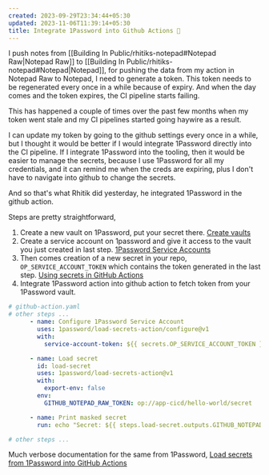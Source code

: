 ```yaml
---
created: 2023-09-29T23:34:44+05:30
updated: 2023-11-06T11:39:14+05:30
title: Integrate 1Password into Github Actions 🔐
---
```

I push notes from [[Building In Public/rhitiks-notepad#Notepad Raw|Notepad Raw]] to [[Building In Public/rhitiks-notepad#Notepad|Notepad]], for pushing the data from my action in Notepad Raw to Notepad, I need to generate a token. This token needs to be regenerated every once in a while because of expiry. And when the day comes and the token expires, the CI pipeline starts failing.

This has happened a couple of times over the past few months when my token went stale and my CI pipelines started going haywire as a result.

I can update my token by going to the github settings every once in a while, but I thought it would be better if I would integrate 1Password directly into the CI pipeline. If I integrate 1Password into the tooling, then it would be easier to manage the secrets, because I use 1Password for all my credentials, and it can remind me when the creds are expiring, plus I don't have to navigate into github to change the secrets.

And so that's what Rhitik did yesterday, he integrated 1Password in the github action.

Steps are pretty straightforward,

1. Create a new vault on 1Password, put your secret there. [Create vaults](https://support.1password.com/create-share-vaults/#:~:text=all%20your%20devices.-,To%20create%20a%20vault%2C%20tap%20Items%2C%20then%20tap%20New%20Vault,Give%20your%20vault%20a%20name.)
2. Create a service account on 1password and give it access to the vault you just created in last step. [1Password Service Accounts](https://developer.1password.com/docs/service-accounts/)
3. Then comes creation of a new secret in your repo, `OP_SERVICE_ACCOUNT_TOKEN` which contains the token generated in the last step. [Using secrets in GitHub Actions](https://docs.github.com/en/actions/security-guides/using-secrets-in-github-actions)
4. Integrate 1Password action into github action to fetch token from your 1Password vault.

```yaml
# github-action.yaml
# other steps ...
      - name: Configure 1Password Service Account
        uses: 1password/load-secrets-action/configure@v1
        with:
          service-account-token: ${{ secrets.OP_SERVICE_ACCOUNT_TOKEN }}

      - name: Load secret
        id: load-secret
        uses: 1password/load-secrets-action@v1
        with:
          export-env: false
        env:
          GITHUB_NOTEPAD_RAW_TOKEN: op://app-cicd/hello-world/secret

      - name: Print masked secret
        run: echo "Secret: ${{ steps.load-secret.outputs.GITHUB_NOTEPAD_RAW_TOKEN }}"

# other steps ...
```


Much verbose documentation for the same from 1Password, [Load secrets from 1Password into GitHub Actions](https://developer.1password.com/docs/ci-cd/github-actions/)